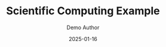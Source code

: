 ---
title: "Scientific Computing Example"
description: "Explores mathematical functions, statistical analysis, and scientific computing workflows with NumPy and matplotlib."
topics: ["scientific-computing", "mathematics", "numpy", "statistics", "function-plotting"]
date: 2025-01-16
author: "Demo Author"
notebook_html: "data/notebooks/sc.html"
source_url: "#"
notes: |
  This notebook demonstrates advanced scientific computing concepts including mathematical function analysis,
  random data generation and testing, Q-Q plots for distribution comparison, and reactive computation workflows.
  All visualizations update automatically when parameters change, showcasing marimo's reactive paradigm.
---